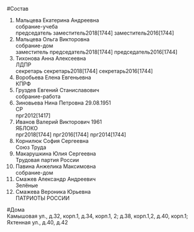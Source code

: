 #Состав  
1. Мальцева Екатерина Андреевна  
    собрание-учеба  
    председатель заместитель2018[1744] заместитель2016[1744]  
2. Мальцева Ольга Викторовна  
    собрание-дом  
    заместитель председатель2018[1744] председатель2016[1744]  
3. Тихонова Анна Алексеевна  
    ЛДПР  
    секретарь секретарь2018[1744] секретарь2016[1744]  
4. Воробьева Елена Евгеньевна  
    КПРФ  
5. Груздев Евгений Станиславович  
    собрание-работа  
6. Зиновьева Нина Петровна 29.08.1951  
    СР  
    прг2012[1417]  
7. Иванов Валерий Викторович 1961  
    ЯБЛОКО  
    прг2018[1744] прг2016[1744] прг2014[1744]  
8. Корнилюк София Сергеевна  
    Союз Труда  
9. Макарушкина Юлия Сергеевна  
    Трудовая партия России  
10. Павина Анжелика Максимовна  
    собрание-дом  
11. Смажев Александр Андреевич  
    Зелёные  
12. Смажева Вероника Юрьевна  
    ПАТРИОТЫ РОССИИ  
  
#Дома  
Камышовая ул., д.32, корп.1, д.34, корп.1, 2; д.38, корп.1,2,  д.40, корп.1; Яхтенная ул., д.40, д.42  
  
